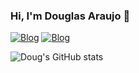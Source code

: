 ### Hi, I'm Douglas Araujo 👋

[![Blog](https://img.shields.io/badge/LinkedIn-0077B5?style=for-the-badge&logo=linkedin&logoColor=white)](https://linkedin.com/in/doug-araujo)
[![Blog](https://img.shields.io/badge/Instagram-E4405F?style=for-the-badge&logo=instagram&logoColor=white)](https://www.instagram.com/dougs.araujo/)

![Doug's GitHub stats](https://github-readme-stats.vercel.app/api?username=Dougss&show_icons=true&theme=radical)
